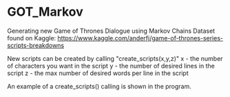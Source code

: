 # GOT_Markov
Generating new Game of Thrones Dialogue using Markov Chains
Dataset found on Kaggle: https://www.kaggle.com/anderfj/game-of-thrones-series-scripts-breakdowns

New scripts can be created by calling "create_scripts(x,y,z)"
x - the number of characters you want in the script
y - the number of desired lines in the script
z - the max number of desired words per line in the script

An example of a create_scripts() calling is shown in the program.

